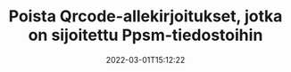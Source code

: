 ---
############################# Static ############################
layout: "auto-gen-signature"
date: 2022-03-01T15:12:22
draft: false
operation: Delete
signaturetype: Qrcode
fileformat: Ppsm
productName: .NET
lang: fi
productCode: net
otherformats: pdf doc docx docm dot dotm dotx odt ott rtf xls xlsx xlsm xlsb csv ods ots xltx xltm ppt pptx pps ppsx odp otp potx potm pptm ppsm
breadcrumb: Put Qrcode signature on Ppsm for C#

############################# Head ############################
head_title: "Poista Qrcode allekirjoitukset Ppsm-tiedostoista C#:n kautta"
head_description: "Tiettyjen Qrcode-allekirjoitusten poistaminen allekirjoitetuista Ppsm-asiakirjoista voidaan tehdä helposti lyhyellä .NET-koodilla."

############################# Header ############################
title: "Poista Qrcode-allekirjoitukset, jotka on sijoitettu Ppsm-tiedostoihin"
description: "Poista erilaisia ​​Qrcode-allekirjoituksia Ppsm-asiakirjoista. Allekirjoitusten Qrcode poistaminen vaatii yksinkertaisen C#-koodin."
bg_image: "https://cms.admin.containerize.com/templates/aspose/App_Themes/V3/images/bg/header1.png"
bg_overlay: false
button:
    enable: true

############################# SubMenu ############################
submenu:
    enable: true

    left:
        img_alt: "GroupDocs.Signature for .NET"
        image: "https://cms.admin.containerize.com/templates/groupdocs/images/product-logos/90x90-noborder/groupdocs-signature-net.png"
        product: "GroupDocs.Signature"
        platform: ".NET"



############################# About ############################
about:
    enable: true
    title: "Hanki tietoja GroupDocs.Signature for .NET API-ominaisuuksista"
    content: |
        [GroupDocs.Signature for .NET](https://products.groupdocs.com/signature/net/) API tarjoaa monia tapoja käsitellä asiakirjojasi sähköisten allekirjoitusten avulla. Saatavilla on digitaalisia allekirjoituksia, kuten tekstejä, kuvia, digitaalisia varmenteita, viivakoodeja, QR-koodeja, leimoja tai metatietoja. Asiakkailla on mahdollisuus lisätä, poistaa, päivittää, tarkistaa tai etsiä digitaalisia allekirjoituksia PDF-tiedostoista, MS Word -asiakirjoista, MS Excel -työkirjoista, MS PowerPoint -esityksistä, Adobe Photoshop -tiedostoista ja erilaisista kuvaformaateista. Tarjolla on suuri määrä hyödyllisiä ominaisuuksia ja asetuksia.
    

############################# Steps ############################
steps:
    enable: true
    title_left: "Allekirjoituksen Qrcode poistaminen asiakirjasta Ppsm"
    content_left: |
        [GroupDocs.Signature for .NET](https://products.groupdocs.com/signature/net/) tarjoaa hyödyllisen ominaisuuden Ppsm-dokumenttien poistamiseen Qrcode-allekirjoituksista muutamalla koodirivillä.
        
        * Ensinnäkin Allekirjoitusobjekti, joka välittää polun dokumenttiin konstruktoriparametrina.
        * Luo sitten sopiva allekirjoitusobjekti ja määritä sen yksilöllinen tunniste.
        * Tämän jälkeen käynnistä Delete-menetelmä, joka välittää allekirjoitusobjektin, joka on poistettava.
        * Lopuksi prosessitoiminnan tulokset.

    title_right: "Laitteistovaatimukset"
    content_right: |
        GroupDocs.Signature for .NET on tuettu kaikilla tärkeimmillä alustoilla ja käyttöjärjestelmillä. Ennen kuin suoritat alla olevan koodin, varmista, että sinulla on seuraavat edellytykset asennettuna järjestelmääsi.

        * Käyttöjärjestelmät: Microsoft Windows, Linux, MacOS
        * Kehitysympäristöt: Microsoft Visual Studio, Xamarin, MonoDevelop
        * Frameworks: .NET Framework, .NET Standard, .NET Core, Mono
        * Lataa tuotteen GroupDocs.Signature for .NET uusin versio osoitteesta [Nuget](https://www.nuget.org/packages/groupdocs.signature)
         
    code: |
        ```csharp    
                
        // Set up input Ppsm file
        string filePath = "input.ppsm";

        // Instantiate Signature for input file
        using (GroupDocs.Signature.Signature signature = new GroupDocs.Signature.Signature(filePath))
        {
                // Id of signature which is supposed to be deleted
                // such Id may be obtained as result of search operation
                string id = "eff64a14-dad9-47b0-88e5-2ee4e3604e71";

                // provide signature features to delete
                // set up particular signature id
                QrCodeSignature signatureToDelete = new QrCodeSignature(id);

                // delete signature
                bool deleteResult = signature.Delete(signatureToDelete);

                // process deletion result
                if (deleteResult)
                {
                    Console.WriteLine("Signature was deleted successfully!");
                }
        }
        ```

############################# Demos ############################
demos:
    enable: true
    title: "Allekirjoitus Qrcode allekirjoituksilla Live-demo"
    content: |
       Lisää erilaisia ​​sähköisiä allekirjoituksia Ppsm-tiedostoon heti käymällä [GroupDocs.Signature App](https://products.groupdocs.app/signature/family) -sivustolla.          

############################# More Formats ############################
more_formats:
    enable: true
    title: "Poista allekirjoituksesi Qrcode käyttämällä C#"
    content: |
        "Eri asiakirjamuotoihin lisättyjen sähköisten allekirjoitusten poistaminen. Poista allekirjoitukset nopeasti ilman ylimääräistä koodia."
    format: 
       
       
back_to_top:
    enable: true
---